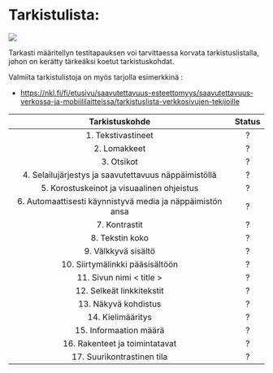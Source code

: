 # Tarkistulista:
 
[![](http://img.youtube.com/vi/Zz3K7KrQwmI/0.jpg)](http://www.youtube.com/watch?v=Zz3K7KrQwmI "")


Tarkasti määritellyn testitapauksen voi tarvittaessa korvata tarkistuslistalla, johon on kerätty tärkeäksi koetut tarkistuskohdat.

Valmiita tarkistulistoja on myös tarjolla esimerkkinä :

* https://nkl.fi/fi/etusivu/saavutettavuus-esteettomyys/saavutettavuus-verkossa-ja-mobiililaitteissa/tarkistuslista-verkkosivujen-tekijoille


| Tarkistuskohde | Status |
|:---:|:---:|
| 1. Tekstivastineet | ? | 
| 2. Lomakkeet | ? |
| 3. Otsikot | ?  |
| 4. Selailujärjestys ja saavutettavuus näppäimistöllä | ? |
| 5. Korostuskeinot ja visuaalinen ohjeistus | ? |
| 6. Automaattisesti käynnistyvä media ja näppäimistön ansa | ? |
| 7. Kontrastit | ? |
| 8. Tekstin koko | ? |
| 9. Välkkyvä sisältö | ? |
| 10. Siirtymälinkki pääsisältöön | ? |
| 11. Sivun nimi < title > | ? |
| 12. Selkeät linkkitekstit | ? |
| 13. Näkyvä kohdistus | ? |
| 14. Kielimääritys | ? |
| 15. Informaation määrä | ? |
| 16. Rakenteet ja toimintatavat | ? |
| 17. Suurikontrastinen tila | ? |




